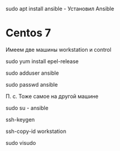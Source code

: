 sudo apt install ansible - Установил Ansible

# Centos 7

Имеем две машины workstation и control

sudo yum install epel-release

sudo adduser ansible

sudo passwd ansible

П. с. Тоже самое на другой машине

sudo su - ansible

ssh-keygen

ssh-copy-id workstation

sudo visudo